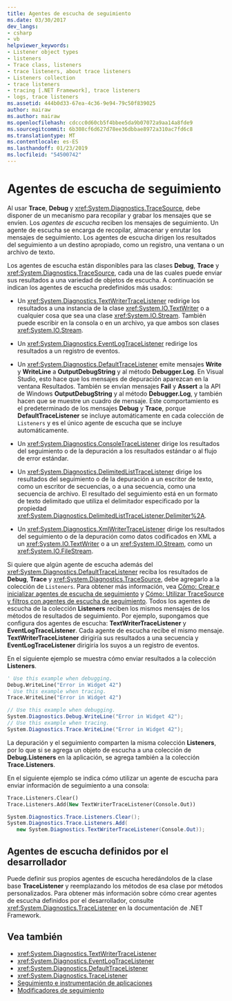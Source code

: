 ```yaml
---
title: Agentes de escucha de seguimiento
ms.date: 03/30/2017
dev_langs:
- csharp
- vb
helpviewer_keywords:
- Listener object types
- listeners
- Trace class, listeners
- trace listeners, about trace listeners
- Listeners collection
- trace listeners
- tracing [.NET Framework], trace listeners
- logs, trace listeners
ms.assetid: 444b0d33-67ea-4c36-9e94-79c50f839025
author: mairaw
ms.author: mairaw
ms.openlocfilehash: cdccc0d60cb5f4bbee5da9b07072a9aa14a8fde9
ms.sourcegitcommit: 6b308cf6d627d78ee36dbbae8972a310ac7fd6c8
ms.translationtype: MT
ms.contentlocale: es-ES
ms.lasthandoff: 01/23/2019
ms.locfileid: "54500742"
---
```

# <a name="trace-listeners"></a>Agentes de escucha de seguimiento
Al usar **Trace**, **Debug** y <xref:System.Diagnostics.TraceSource>, debe disponer de un mecanismo para recopilar y grabar los mensajes que se envíen. Los *agentes de escucha* reciben los mensajes de seguimiento. Un agente de escucha se encarga de recopilar, almacenar y enrutar los mensajes de seguimiento. Los agentes de escucha dirigen los resultados del seguimiento a un destino apropiado, como un registro, una ventana o un archivo de texto.  
  
 Los agentes de escucha están disponibles para las clases **Debug**, **Trace** y <xref:System.Diagnostics.TraceSource>, cada una de las cuales puede enviar sus resultados a una variedad de objetos de escucha. A continuación se indican los agentes de escucha predefinidos más usados:  
  
-   Un <xref:System.Diagnostics.TextWriterTraceListener> redirige los resultados a una instancia de la clase <xref:System.IO.TextWriter> o a cualquier cosa que sea una clase <xref:System.IO.Stream>. También puede escribir en la consola o en un archivo, ya que ambos son clases <xref:System.IO.Stream>.  
  
-   Un <xref:System.Diagnostics.EventLogTraceListener> redirige los resultados a un registro de eventos.  
  
-   Un <xref:System.Diagnostics.DefaultTraceListener> emite mensajes **Write** y **WriteLine** a **OutputDebugString** y al método **Debugger.Log**. En Visual Studio, esto hace que los mensajes de depuración aparezcan en la ventana Resultados. También se envían mensajes **Fail** y **Assert** a la API de Windows **OutputDebugString** y al método **Debugger.Log**, y también hacen que se muestre un cuadro de mensaje. Este comportamiento es el predeterminado de los mensajes **Debug** y **Trace**, porque **DefaultTraceListener** se incluye automáticamente en cada colección de `Listeners` y es el único agente de escucha que se incluye automáticamente.  
  
-   Un <xref:System.Diagnostics.ConsoleTraceListener> dirige los resultados del seguimiento o de la depuración a los resultados estándar o al flujo de error estándar.  
  
-   Un <xref:System.Diagnostics.DelimitedListTraceListener> dirige los resultados del seguimiento o de la depuración a un escritor de texto, como un escritor de secuencias, o a una secuencia, como una secuencia de archivo. El resultado del seguimiento está en un formato de texto delimitado que utiliza el delimitador especificado por la propiedad <xref:System.Diagnostics.DelimitedListTraceListener.Delimiter%2A>.  
  
-   Un <xref:System.Diagnostics.XmlWriterTraceListener> dirige los resultados del seguimiento o de la depuración como datos codificados en XML a un <xref:System.IO.TextWriter> o a un <xref:System.IO.Stream>, como un <xref:System.IO.FileStream>.  
  
 Si quiere que algún agente de escucha además del <xref:System.Diagnostics.DefaultTraceListener> reciba los resultados de **Debug**, **Trace** y <xref:System.Diagnostics.TraceSource>, debe agregarlo a la colección de `Listeners`. Para obtener más información, vea [Cómo: Crear e inicializar agentes de escucha de seguimiento](../../../docs/framework/debug-trace-profile/how-to-create-and-initialize-trace-listeners.md) y [Cómo: Utilizar TraceSource y filtros con agentes de escucha de seguimiento](../../../docs/framework/debug-trace-profile/how-to-use-tracesource-and-filters-with-trace-listeners.md). Todos los agentes de escucha de la colección **Listeners** reciben los mismos mensajes de los métodos de resultados de seguimiento. Por ejemplo, supongamos que configura dos agentes de escucha: **TextWriterTraceListener** y **EventLogTraceListener**. Cada agente de escucha recibe el mismo mensaje. **TextWriterTraceListener** dirigiría sus resultados a una secuencia y **EventLogTraceListener** dirigiría los suyos a un registro de eventos.  
  
 En el siguiente ejemplo se muestra cómo enviar resultados a la colección **Listeners**.  
  
```vb  
' Use this example when debugging.  
Debug.WriteLine("Error in Widget 42")  
' Use this example when tracing.  
Trace.WriteLine("Error in Widget 42")  
```  
  
```csharp  
// Use this example when debugging.  
System.Diagnostics.Debug.WriteLine("Error in Widget 42");  
// Use this example when tracing.  
System.Diagnostics.Trace.WriteLine("Error in Widget 42");  
```  
  
 La depuración y el seguimiento comparten la misma colección **Listeners**, por lo que si se agrega un objeto de escucha a una colección de **Debug.Listeners** en la aplicación, se agrega también a la colección **Trace.Listeners**.  
  
 En el siguiente ejemplo se indica cómo utilizar un agente de escucha para enviar información de seguimiento a una consola:  
  
```vb  
Trace.Listeners.Clear()  
Trace.Listeners.Add(New TextWriterTraceListener(Console.Out))  
```  
  
```csharp  
System.Diagnostics.Trace.Listeners.Clear();  
System.Diagnostics.Trace.Listeners.Add(  
   new System.Diagnostics.TextWriterTraceListener(Console.Out));  
```  
  
## <a name="developer-defined-listeners"></a>Agentes de escucha definidos por el desarrollador  
 Puede definir sus propios agentes de escucha heredándolos de la clase base **TraceListener** y reemplazando los métodos de esa clase por métodos personalizados. Para obtener más información sobre cómo crear agentes de escucha definidos por el desarrollador, consulte <xref:System.Diagnostics.TraceListener> en la documentación de .NET Framework.  
  
## <a name="see-also"></a>Vea también
- <xref:System.Diagnostics.TextWriterTraceListener>
- <xref:System.Diagnostics.EventLogTraceListener>
- <xref:System.Diagnostics.DefaultTraceListener>
- <xref:System.Diagnostics.TraceListener>
- [Seguimiento e instrumentación de aplicaciones](../../../docs/framework/debug-trace-profile/tracing-and-instrumenting-applications.md)
- [Modificadores de seguimiento](../../../docs/framework/debug-trace-profile/trace-switches.md)
